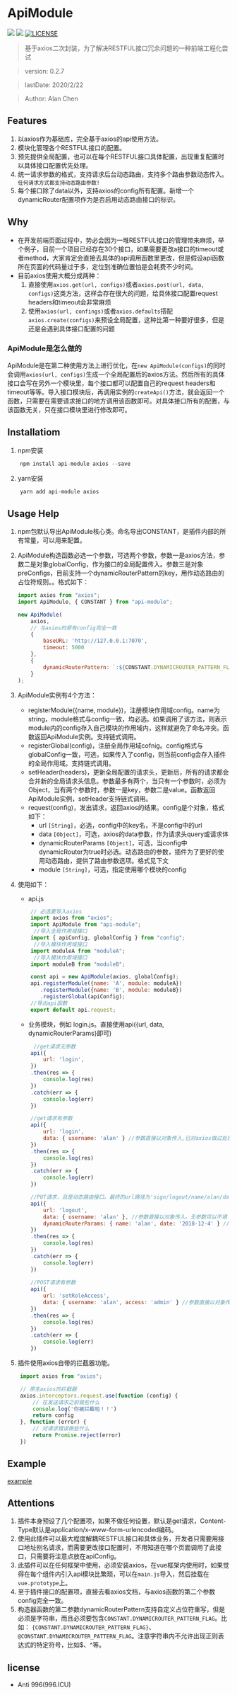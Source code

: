 # ApiModule

![](https://img.shields.io/npm/v/api-module.svg)
![](https://img.shields.io/npm/dt/api-module.svg)
[![LICENSE](https://img.shields.io/badge/license-Anti%20996-blue.svg)](https://github.com/996icu/996.ICU/blob/master/LICENSE)

> 基于axios二次封装，为了解决RESTFUL接口冗余问题的一种前端工程化尝试

> version:  0.2.7

> lastDate: 2020/2/22

> Author:  Alan Chen

## Features
1. 以axios作为基础库，完全基于axios的api使用方法。
2. 模块化管理各个RESTFUL接口的配置。
3. 预先提供全局配置，也可以在每个RESTFUL接口具体配置，出现重复配置时以具体接口配置优先处理。
4. 统一请求参数的格式，支持请求后台动态路由，支持多个路由参数动态传入。`任何请求方式都支持动态路由参数!`
5. 每个接口除了data以外，支持axios的config所有配置。新增一个dynamicRouter配置项作为是否启用动态路由接口的标识。

## Why
* 在开发前端页面过程中，势必会因为一堆RESTFUL接口的管理带来麻烦，举个例子，目前一个项目已经存在30个接口，如果需要更改a接口的timeout或者method，大家肯定会直接去具体的api调用函数里更改，但是假设api函数所在页面的代码量过于多，定位到准确位置怕是会耗费不少时间。
* 目前axios使用大概分成两种：
    1. 直接使用`axios.get(url, configs)`或者`axios.post(url, data, configs)`这类方法，这样会存在很大的问题，给具体接口配置request headers和timeout会非常麻烦
    2. 使用`axios(url, confings)`或者`axios.defaults`搭配`axios.create(configs)`来预设全局配置，这种比第一种要好很多，但是还是会遇到具体接口配置的问题
### ApiModule是怎么做的
ApiModule是在第二种使用方法上进行优化，在`new ApiModule(configs)`的同时会调用`axios(url, configs)`生成一个全局配置后的axios方法。然后所有的具体接口会写在另外一个模块里，每个接口都可以配置自己的request headers和timeout等等。导入接口模块后，再调用实例的`createApi()`方法，就会返回一个函数，只需要在需要请求接口的地方调用该函数即可。对具体接口所有的配置，与该函数无关，只在接口模块里进行修改即可。

## Installatiom
1. npm安装 
```js
    npm install api-module axios --save
```
2. yarn安装 
```js 
    yarn add api-module axios
```

## Usage Help
1. npm包默认导出ApiModule核心类。命名导出CONSTANT，是插件内部的所有常量，可以用来配置。
2. ApiModule构造函数必选一个参数，可选两个参数，参数一是axios方法，参数二是对象globalConfig，作为接口的全局配置传入。参数三是对象preConfigs，目前支持一个dynamicRouterPattern的key，用作动态路由的占位符规则。。格式如下：
    ```js
    import axios from "axios";
    import ApiModule, { CONSTANT } from "api-module";

    new ApiModule(
        axios,
        // 与axios的原有config完全一致
        {
            baseURL: 'http://127.0.0.1:7070',
            timeout: 5000
        },
        {
            dynamicRouterPattern: `:${CONSTANT.DYNAMICROUTER_PATTERN_FLAG}` // 插件的动态路由url参数默认以：开头
        }
    );
    ```
3. ApiModule实例有4个方法：
    * registerModule({name, module})，注册模块作用域config。name为string，module格式与config一致，均必选。如果调用了该方法，则表示module内的config存入自己模块的作用域内，这样就避免了命名冲突。函数返回ApiModule实例。支持链式调用。
    * registerGlobal(config)，注册全局作用域cofnig。config格式与globalConfig一致，可选，如果传入了config，则当前config会存入插件的全局作用域。支持链式调用。
    * setHeader(headers)，更新全局配置的请求头，更新后，所有的请求都会合并新的全局请求头信息。参数最多有两个，当只有一个参数时，必须为Object，当有两个参数时，参数一是key，参数二是value。函数返回ApiModule实例，setHeader支持链式调用。
    * request(config)，发出请求，返回axios的结果。config是个对象，格式如下：
        * url `[String]`，必选，config中的key名，不是config中的url
        * data `[Object]`，可选，axios的data参数，作为请求头query或请求体
        * dynamicRouterParams `[Object]`，可选，当config中dynamicRouter为true时必选。动态路由的参数，插件为了更好的使用动态路由，提供了路由参数选项。格式见下文
        * module `[String]`，可选，指定使用哪个模块的config
5. 使用如下：
    * api.js
    ``` javascript
        // 必选要导入axios
        import axios from "axios";
        import ApiModule from "api-module";
         //导入全局作用域接口
        import { apiConfig, globalConfig } from "config";
         //导入模块作用域接口
        import moduleA from "moduleA";
         //导入模块作用域接口
        import moduleB from "moduleB";

        const api = new ApiModule(axios, globalConfig);
        api.registerModule({name: 'A', module: moduleA})
           .registerModule({name: 'B', module: moduleB})
           .registerGlobal(apiConfig);
        //导出api函数
        export default api.request;
    ```
    * 业务模块，例如 login.js。直接使用api({url, data, dynamicRouterParams}即可)
    ``` javascript
         //get请求无参数
        api({
            url: 'login',
        })
        .then(res => {
            console.log(res)
        })
        .catch(err => {
            console.log(err)
        })

        //get请求有参数
        api({
            url: 'login',
            data: { username: 'alan' } //参数直接以对象传入,已对axios做过处理，不需要加入params的key。无参数可以不填
        })
        .then(res => {
            console.log(res)
        })
        .catch(err => {
            console.log(err)
        })

        //PUT请求，且是动态路由接口。最终的url路径为'sign/logout/name/alan/date/2018-12-4',请求体是{username: 'alan'},格式为form表单编码
        api({
            url: 'logout',
            data: { username: 'alan' }, //参数直接以对象传入。无参数可以不填
            dynamicRouterParams: { name: 'alan', date: '2018-12-4' } //路由参数必须是Object类型，不能忽略参数，否则会抛出异常
        })
        .then(res => {
            console.log(res)
        })
        .catch(err => {
            console.log(err)
        })
            
        //POST请求有参数
        api({
            url: 'setRoleAccess',
            data: { username: 'alan', access: 'admin' } //参数直接以对象传入。无参数可以不填
        })
        .then(res => {
            console.log(res)
        })
        .catch(err => {
            console.log(err)
        })
    ```

6. 插件使用axios自带的拦截器功能。
```javascript
    import axios from "axios";

    // 原生axios的拦截器
    axios.interceptors.request.use(function (config) {
        // 在发送请求之前做些什么
        console.log('你被拦截啦！！')
        return config
    }, function (error) {
        // 对请求错误做些什么
        return Promise.reject(error)
    })
```

## Example
[example](./example/client.ts)


## Attentions

1. 插件本身预设了几个配置项，如果不做任何设置，默认是get请求，Content-Type默认是application/x-www-form-urlencoded编码。
2. 使用此插件可以最大程度解耦RESTFUL接口和具体业务，开发者只需要用接口地址别名请求，而需要更改接口配置时，不用知道在哪个页面调用了此接口，只需要将注意点放在apiConfig。
3. 此插件可以在任何框架中使用，必须安装axios，在vue框架内使用时，如果觉得在每个组件内引入api模块比繁琐，可以在`main.js`导入，然后挂载在`vue.prototype`上。
4. 至于插件接口的配置项，直接去看axios文档，与axios函数的第二个参数config完全一致。
5. 构造器函数的第二参数dynamicRouterPattern支持自定义占位符重写，但是必须是字符串，而且必须要包含`CONSTANT.DYNAMICROUTER_PATTERN_FLAG`。比如： `{CONSTANT.DYNAMICROUTER_PATTERN_FLAG}`、`@CONSTANT.DYNAMICROUTER_PATTERN_FLAG`。注意字符串内不允许出现正则表达式的特定符号，比如$、^等。

## license
* Anti 996(996.ICU)